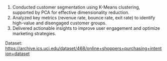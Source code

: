 1. Conducted customer segmentation using K-Means clustering, supported by PCA for effective dimensionality reduction.
2. Analyzed key metrics (revenue rate, bounce rate, exit rate) to identify high-value and disengaged customer groups.
3. Delivered actionable insights to improve user engagement and optimize marketing strategies.

Dataset: https://archive.ics.uci.edu/dataset/468/online+shoppers+purchasing+intention+dataset
